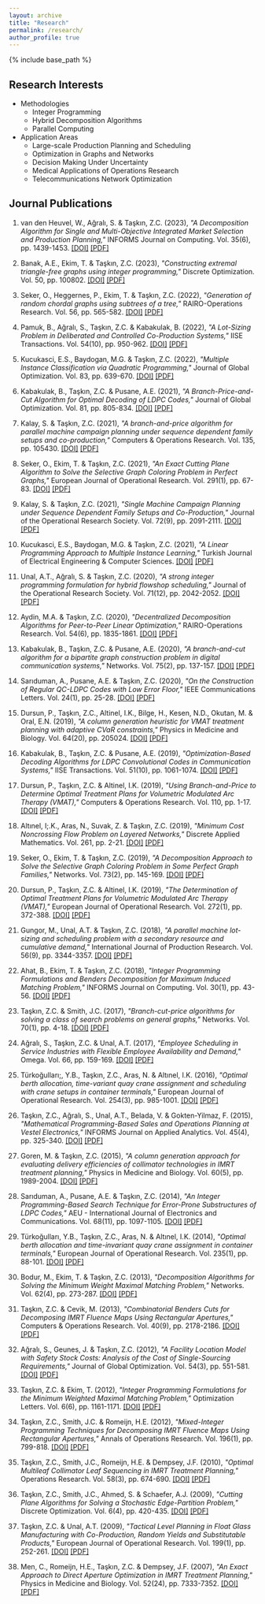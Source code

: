 ```yaml
---
layout: archive
title: "Research"
permalink: /research/
author_profile: true
---
```


{% include base_path %}

## Research Interests
- Methodologies
  - Integer Programming
  - Hybrid Decomposition Algorithms
  - Parallel Computing
- Application Areas
  - Large-scale Production Planning and Scheduling
  - Optimization in Graphs and Networks
  - Decision Making Under Uncertainty
  - Medical Applications of Operations Research
  - Telecommunications Network Optimization

 ## Journal Publications 

1. van den Heuvel, W., Ağralı, S. & Taşkın, Z.C. (2023), <i>"A Decomposition Algorithm for Single and Multi-Objective Integrated Market Selection and Production Planning,"</i> INFORMS Journal on Computing.  Vol. 35(6), pp. 1439-1453. [[DOI]](https://doi.org/10.1287/ijoc.2022.0053) [[PDF]](/files/market_selection.pdf)

1. Banak, A.E., Ekim, T. & Taşkın, Z.C. (2023), <i>"Constructing extremal triangle-free graphs using integer programming,"</i> Discrete Optimization.  Vol. 50, pp. 100802. <a href="https://doi.org/10.1016/j.disopt.2023.100802">[DOI]</a> <a href="/files/triangle_free.pdf">[PDF]</a>

1. Seker, O., Heggernes, P., Ekim, T. & Taşkın, Z.C. (2022), <i>"Generation of random chordal graphs using subtrees of a tree,"</i> RAIRO-Operations Research.  Vol. 56, pp. 565-582. <a href="https://doi.org/10.1051/ro/2022027">[DOI]</a> <a href="/files/chordalgen_RAIRO.pdf">[PDF]</a>

1. Pamuk, B., Ağralı, S., Taşkın, Z.C. & Kabakulak, B. (2022), <i>"A Lot-Sizing Problem in Deliberated and Controlled Co-Production Systems,"</i> IISE Transactions.  Vol. 54(10), pp. 950-962. 
<a href="https://doi.org/10.1080/24725854.2021.2022250">[DOI]</a> <a href="/files/coproduction_lot_sizing.pdf">[PDF]</a>

1. Kucukasci, E.S., Baydogan, M.G. & Taşkın, Z.C. (2022), <i>"Multiple Instance Classification via Quadratic Programming,"</i> Journal of Global Optimization.  Vol. 83, pp. 639-670. <a href="https://doi.org/10.1007/s10898-021-01120-0">[DOI]</a> <a href="/files/QP_MIL.pdf">[PDF]</a>

1. Kabakulak, B., Taşkın, Z.C. & Pusane, A.E. (2021), <i>"A Branch-Price-and-Cut Algorithm for Optimal Decoding of LDPC Codes,"</i> Journal of Global Optimization.  Vol. 81, pp. 805-834. <a href="https://doi.org/10.1007/s10898-021-01073-4">[DOI]</a> <a href="/files/LDPC_optimal_decoding.pdf">[PDF]</a>

1. Kalay, S. & Taşkın, Z.C. (2021), <i>"A branch-and-price algorithm for parallel machine campaign planning under sequence dependent family setups and co-production,"</i> Computers & Operations Research.  Vol. 135, pp. 105430. <a href="https://doi.org/10.1016/j.cor.2021.105430">[DOI]</a> <a href="/files/float_parallel_machine.pdf">[PDF]</a>

1. Seker, O., Ekim, T. & Taşkın, Z.C. (2021), <i>"An Exact Cutting Plane Algorithm to Solve the Selective Graph Coloring Problem in Perfect Graphs,"</i> European Journal of Operational Research.  Vol. 291(1), pp. 67-83. <a href="https://doi.org/10.1016/j.ejor.2020.09.017">[DOI]</a> <a href="/files/selcol_perfect_cutting_plane.pdf">[PDF]</a>

1. Kalay, S. & Taşkın, Z.C. (2021), <i>"Single Machine Campaign Planning under Sequence Dependent Family Setups and Co-Production,"</i> Journal of the Operational Research Society.  Vol. 72(9), pp. 2091-2111. <a href="https://doi.org/10.1080/01605682.2020.1772016">[DOI]</a> <a href="/files/float_single_machine.pdf">[PDF]</a>

1. Kucukasci, E.S., Baydogan, M.G. & Taşkın, Z.C. (2021), <i>"A Linear Programming Approach to Multiple Instance Learning,"</i> Turkish Journal of Electrical Engineering & Computer Sciences. <a href="https://doi.org/10.3906/elk-2009-144">[DOI]</a> <a href="/files/LP_MIL.pdf">[PDF]</a>

1. Unal, A.T., Ağralı, S. & Taşkın, Z.C. (2020), <i>"A strong integer programming formulation for hybrid flowshop scheduling,"</i> Journal of the Operational Research Society.  Vol. 71(12), pp. 2042-2052. <a href="https://doi.org/10.1080/01605682.2019.1654414">[DOI]</a> <a href="/files/hybrid_flowshop.pdf">[PDF]</a>

1. Aydin, M.A. & Taşkın, Z.C. (2020), <i>"Decentralized Decomposition Algorithms for Peer-to-Peer Linear Optimization,"</i> RAIRO-Operations Research.  Vol. 54(6), pp. 1835-1861. <a href="https://doi.org/10.1051/ro/2019097">[DOI]</a> <a href="/files/decentralized_LP.pdf">[PDF]</a>

1. Kabakulak, B., Taşkın, Z.C. & Pusane, A.E. (2020), <i>"A branch-and-cut algorithm for a bipartite graph construction problem in digital communication systems,"</i> Networks.  Vol. 75(2), pp. 137-157. <a href="https://doi.org/10.1002/net.21914">[DOI]</a> <a href="/files/LDPC_max_girth.pdf">[PDF]</a>

1. Sarıduman, A., Pusane, A.E. & Taşkın, Z.C. (2020), <i>"On the Construction of Regular QC-LDPC Codes with Low Error Floor,"</i> IEEE Communications Letters.  Vol. 24(1), pp. 25-28. <a href="https://doi.org/10.1109/LCOMM.2019.2953058">[DOI]</a> <a href="/files/QC_LDPC.pdf">[PDF]</a>

1. Dursun, P., Taşkın, Z.C., Altinel, I.K., Bilge, H., Kesen, N.D., Okutan, M. & Oral, E.N. (2019), <i>"A column generation heuristic for VMAT treatment planning with adaptive CVaR constraints,"</i> Physics in Medicine and Biology.  Vol. 64(20), pp. 205024. <a href="https://doi.org/10.1088/1361-6560/ab416e">[DOI]</a> <a href="/files/vmat_clinical.pdf">[PDF]</a>

1. Kabakulak, B., Taşkın, Z.C. & Pusane, A.E. (2019), <i>"Optimization-Based Decoding Algorithms for LDPC Convolutional Codes in Communication Systems,"</i> IISE Transactions.  Vol. 51(10), pp. 1061-1074. <a href="https://doi.org/10.1080/24725854.2018.1550692">[DOI]</a> <a href="/files/LDPC_convolutional.pdf">[PDF]</a>

1. Dursun, P., Taşkın, Z.C. & Altinel, I.K. (2019), <i>"Using Branch-and-Price to Determine Optimal Treatment Plans for Volumetric Modulated Arc Therapy (VMAT),"</i> Computers & Operations Research.  Vol. 110, pp. 1-17. <a href="https://doi.org/10.1016/j.cor.2019.05.018">[DOI]</a> <a href="/files/vmat_branch_price.pdf">[PDF]</a>

1. Altınel, I;.K., Aras, N., Suvak, Z. & Taşkın, Z.C. (2019), <i>"Minimum Cost Noncrossing Flow Problem on Layered Networks,"</i> Discrete Applied Mathematics.  Vol. 261, pp. 2-21. <a href="https://doi.org/10.1016/j.dam.2018.09.016">[DOI]</a> <a href="/files/noncrossing_flow.pdf">[PDF]</a>

1. Seker, O., Ekim, T. & Taşkın, Z.C. (2019), <i>"A Decomposition Approach to Solve the Selective Graph Coloring Problem in Some Perfect Graph Families,"</i> Networks.  Vol. 73(2), pp. 145-169. <a href="https://doi.org/10.1002/net.21850">[DOI]</a> <a href="/files/selcol_perfect_families.pdf">[PDF]</a>

1. Dursun, P., Taşkın, Z.C. & Altinel, I.K. (2019), <i>"The Determination of Optimal Treatment Plans for Volumetric Modulated Arc Therapy (VMAT),"</i> European Journal of Operational Research.  Vol. 272(1), pp. 372-388. <a href="https://doi.org/10.1016/j.ejor.2018.06.023">[DOI]</a> <a href="/files/vmat_benders.pdf">[PDF]</a>

1. Gungor, M., Unal, A.T. & Taşkın, Z.C. (2018), <i>"A parallel machine lot-sizing and scheduling problem with a secondary resource and cumulative demand,"</i> International Journal of Production Research.  Vol. 56(9), pp. 3344-3357. <a href="https://doi.org/10.1080/00207543.2017.1406675">[DOI]</a> <a href="/files/cumulative_demand.pdf">[PDF]</a>

1. Ahat, B., Ekim, T. & Taşkın, Z.C. (2018), <i>"Integer Programming Formulations and Benders Decomposition for Maximum Induced Matching Problem,"</i> INFORMS Journal on Computing.  Vol. 30(1), pp. 43-56. <a href="https://doi.org/10.1287/ijoc.2017.0764">[DOI]</a> <a href="/files/MIM.pdf">[PDF]</a>

1. Taşkın, Z.C. & Smith, J.C. (2017), <i>"Branch-cut-price algorithms for solving a class of search problems on general graphs,"</i> Networks.  Vol. 70(1), pp. 4-18.  <a href="https://doi.org/10.1002/net.21740">[DOI]</a> <a href="/files/route_design.pdf">[PDF]</a>

1. Ağralı, S., Taşkın, Z.C. & Unal, A.T. (2017), <i>"Employee Scheduling in Service Industries with Flexible Employee Availability and Demand,"</i> Omega.  Vol. 66, pp. 159-169. <a href="https://doi.org/10.1016/j.omega.2016.03.001">[DOI]</a> <a href="/files/employee_scheduling.pdf">[PDF]</a>

1. Türkoğulları;, Y.B., Taşkın, Z.C., Aras, N. & Altınel, I.K. (2016), <i>"Optimal berth allocation, time-variant quay crane assignment and scheduling with crane setups in container terminals,"</i> European Journal of Operational Research.  Vol. 254(3), pp. 985-1001. <a href="https://doi.org/10.1016/j.ejor.2016.04.022">[DOI]</a> <a href="/files/bacasp_timevarying.pdf">[PDF]</a>

1. Taşkın, Z.C., Ağralı, S., Unal, A.T., Belada, V. & Gokten-Yilmaz, F. (2015), <i>"Mathematical Programming-Based Sales and Operations Planning at Vestel Electronics,"</i> INFORMS Journal on Applied Analytics.  Vol. 45(4), pp. 325-340.  <a href="https://doi.org/10.1287/inte.2015.0793">[DOI]</a> <a href="/files/VestelSOP.pdf">[PDF]</a>

1. Goren, M. & Taşkın, Z.C. (2015), <i>"A column generation approach for evaluating delivery efficiencies of collimator technologies in IMRT treatment planning,"</i> Physics in Medicine and Biology.  Vol. 60(5), pp. 1989-2004. <a href="https://doi.org/10.1088/0031-9155/60/5/1989">[DOI]</a> <a href="/files/MLC_Comparison.pdf">[PDF]</a>

1. Sarıduman, A., Pusane, A.E. & Taşkın, Z.C. (2014), <i>"An Integer Programming-Based Search Technique for Error-Prone Substructures of LDPC Codes,"</i> AEU - International Journal of Electronics and Communications.  Vol. 68(11), pp. 1097-1105. <a href="https://doi.org/10.1016/j.aeue.2014.05.012">[DOI]</a> <a href="/files/LDPC_AEU.pdf">[PDF]</a>

1. Türkoğulları, Y.B., Taşkın, Z.C., Aras, N. & Altınel, I.K. (2014), <i>"Optimal berth allocation and time-invariant quay crane assignment in container terminals,"</i> European Journal of Operational Research.  Vol. 235(1), pp. 88-101. <a href="https://doi.org/10.1016/j.ejor.2013.10.015">[DOI]</a> <a href="/files/bacasp_ejor.pdf">[PDF]</a>

1. Bodur, M., Ekim, T. & Taşkın, Z.C. (2013), <i>"Decomposition Algorithms for Solving the Minimum Weight Maximal Matching Problem,"</i> Networks.  Vol. 62(4), pp. 273-287. <a href="https://doi.org/10.1002/net.21516">[DOI]</a> <a href="/files/MMM_benders.pdf">[PDF]</a>

1. Taşkın, Z.C. & Cevik, M. (2013), <i>"Combinatorial Benders Cuts for Decomposing IMRT Fluence Maps Using Rectangular Apertures,"</i> Computers & Operations Research.  Vol. 40(9), pp. 2178-2186. <a href="https://doi.org/10.1016/j.cor.2011.07.005">[DOI]</a> <a href="/files/imrt_cbc.pdf">[PDF]</a>

1. Ağralı, S., Geunes, J. & Taşkın, Z.C. (2012), <i>"A Facility Location Model with Safety Stock Costs: Analysis of the Cost of Single-Sourcing Requirements,"</i> Journal of Global Optimization.  Vol. 54(3), pp. 551-581. <a href="https://doi.org/10.1007/s10898-011-9777-z">[DOI]</a> <a href="/files/location_inventory.pdf">[PDF]</a>

1. Taşkın, Z.C. & Ekim, T. (2012), <i>"Integer Programming Formulations for the Minimum Weighted Maximal Matching Problem,"</i> Optimization Letters.  Vol. 6(6), pp. 1161-1171. <a href="https://doi.org/10.1007/s11590-011-0351-x">[DOI]</a> <a href="/files/MMM.pdf">[PDF]</a>

1. Taşkın, Z.C., Smith, J.C. & Romeijn, H.E. (2012), <i>"Mixed-Integer Programming Techniques for Decomposing IMRT Fluence Maps Using Rectangular Apertures,"</i> Annals of Operations Research.  Vol. 196(1), pp. 799-818. <a href="https://doi.org/10.1007/s10479-010-0767-1">[DOI]</a> <a href="/files/imrt_rectangles.pdf">[PDF]</a>

1. Taşkın, Z.C., Smith, J.C., Romeijn, H.E. & Dempsey, J.F. (2010), <i>"Optimal Multileaf Collimator Leaf Sequencing in IMRT Treatment Planning,"</i> Operations Research.  Vol. 58(3), pp. 674-690. <a href="https://doi.org/10.1287/opre.1090.0759">[DOI]</a> <a href="/files/imrt_unconstrained.pdf">[PDF]</a>

1. Taşkın, Z.C., Smith, J.C., Ahmed, S. & Schaefer, A.J. (2009), <i>"Cutting Plane Algorithms for Solving a Stochastic Edge-Partition Problem,"</i> Discrete Optimization.  Vol. 6(4), pp. 420-435. <a href="https://doi.org/10.1016/j.disopt.2009.05.004">[DOI]</a> <a href="/files/edgepart.pdf">[PDF]</a>

1. Taşkın, Z.C. & Unal, A.T. (2009), <i>"Tactical Level Planning in Float Glass Manufacturing with Co-Production, Random Yields and Substitutable Products,"</i> European Journal of Operational Research.  Vol. 199(1), pp. 252-261. <a href="https://doi.org/10.1016/j.ejor.2008.11.024">[DOI]</a> <a href="/files/float_tactical.pdf">[PDF]</a>

1. Men, C., Romeijn, H.E., Taşkın, Z.C. & Dempsey, J.F. (2007), <i>"An Exact Approach to Direct Aperture Optimization in IMRT Treatment Planning,"</i> Physics in Medicine and Biology.  Vol. 52(24), pp. 7333-7352. <a href="https://doi.org/10.1088/0031-9155/52/24/009">[DOI]</a> <a href="/files/direct_aperture_optimization.pdf">[PDF]</a>
